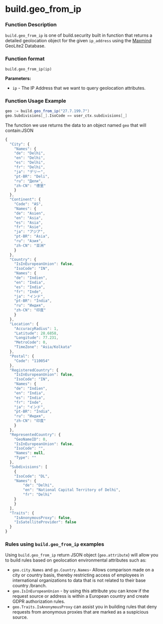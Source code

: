 # build.geo\_from\_ip

### Function Description

`build.geo_from_ip` is one of build.security built in function that returns a detailed geolocation object for the given `ip_address` using the [Maxmind](https://dev.maxmind.com/geoip/geoip2/geolite2/) GeoLite2 Database.

### Function format

`build.geo_from_ip(ip)`

**Parameters:**  
- `ip` - The IP Address that we want to query geolocation attributes.

### Function Usage Example

```scala
geo := build.geo_from_ip("27.7.199.7")
geo.Subdivisions[_].IsoCode == user_ctx.subdivisions[_]
```



The function we use returns the data to an object named `geo` that will contain:JSON

```javascript
{
  "City": {
    "Names": {
    "de": "Delhi",
    "en": "Delhi",
    "es": "Delhi",
    "fr": "Delhi",
    "ja": "デリー",
    "pt-BR": "Deli",
    "ru": "Дели",
    "zh-CN": "德里"
    }
  },
  "Continent": {
    "Code": "AS",
    "Names": {
    "de": "Asien",
    "en": "Asia",
    "es": "Asia",
    "fr": "Asie",
    "ja": "アジア",
    "pt-BR": "Ásia",
    "ru": "Азия",
    "zh-CN": "亚洲"
    }
  },
  "Country": {
    "IsInEuropeanUnion": false,
    "IsoCode": "IN",
    "Names": {
    "de": "Indien",
    "en": "India",
    "es": "India",
    "fr": "Inde",
    "ja": "インド",
    "pt-BR": "Índia",
    "ru": "Индия",
    "zh-CN": "印度"
    }
  },
  "Location": {
    "AccuracyRadius": 1,
    "Latitude": 28.6858,
    "Longitude": 77.231,
    "MetroCode": 0,
    "TimeZone": "Asia/Kolkata"
  },
  "Postal": {
    "Code": "110054"
  },
  "RegisteredCountry": {
    "IsInEuropeanUnion": false,
    "IsoCode": "IN",
    "Names": {
    "de": "Indien",
    "en": "India",
    "es": "India",
    "fr": "Inde",
    "ja": "インド",
    "pt-BR": "Índia",
    "ru": "Индия",
    "zh-CN": "印度"
    }
  },
  "RepresentedCountry": {
    "GeoNameID": 0,
    "IsInEuropeanUnion": false,
    "IsoCode": "",
    "Names": null,
    "Type": ""
  },
  "Subdivisions": [
    {
    "IsoCode": "DL",
    "Names": {
        "de": "Delhi",
        "en": "National Capital Territory of Delhi",
        "fr": "Delhi"
    }
    }
  ],
  "Traits": {
    "IsAnonymousProxy": false,
    "IsSatelliteProvider": false
  }
}
```

### Rules using `build.geo_from_ip` examples

Using `build.geo_from_ip` return JSON object \(`geo.attribute`\) will allow you to build rules based on geolocation environmental attributes such as:

* `geo.city.Names` and `go.Country.Names`- Allows comparison made on a city or country basis, thereby restricting access of employees in international organizations to data that is not related to their base country /branch.
* `geo.IsInEuropeanUnion` - by using this attribute you can know if the request source or address is within a European country and create GDPR authorization rules.
* `geo.Traits.IsAnonymousProxy` can assist you in building rules that deny requests from anonymous proxies that are marked as a suspicious source.

